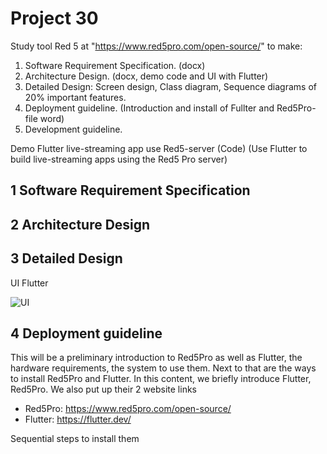 # Project 30 
Study tool Red 5 at "https://www.red5pro.com/open-source/" to make: 

1) Software Requirement Specification. (docx)
2) Architecture Design. (docx, demo code and UI with Flutter)
3) Detailed Design: Screen design, Class diagram, Sequence diagrams of 20% important features.
4) Deployment guideline. (Introduction and install of Fullter and Red5Pro-file word)
5) Development guideline.

Demo Flutter live-streaming app use Red5-server (Code)
(Use Flutter to build live-streaming apps using the Red5 Pro server)

## 1 Software Requirement Specification

## 2 Architecture Design

## 3 Detailed Design

UI Flutter

![UI](https://user-images.githubusercontent.com/74059634/103166508-401d1580-4855-11eb-9d63-e8dd2271b14a.png)

## 4 Deployment guideline

This will be a preliminary introduction to Red5Pro as well as Flutter, the hardware requirements, the system to use them. Next to that are the ways to install Red5Pro and Flutter.
In this content, we briefly introduce Flutter, Red5Pro. We also put up their 2 website links
 - Red5Pro: https://www.red5pro.com/open-source/
 - Flutter: https://flutter.dev/
 
 Sequential steps to install them






